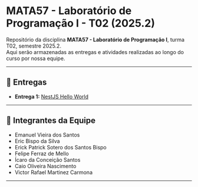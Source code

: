 # MATA57 - Laboratório de Programação I - T02 (2025.2)

Repositório da disciplina **MATA57 - Laboratório de Programação I**, turma T02, semestre 2025.2.  
Aqui serão armazenadas as entregas e atividades realizadas ao longo do curso por nossa equipe.  

---

## 📌 Entregas

- **Entrega 1:** [NestJS Hello World](https://github.com/victorleafar/ufbank-project-mata57/tree/main/nestjs-hello-world-main)

---

## 👥 Integrantes da Equipe

- Emanuel Vieira dos Santos  
- Eric Bispo da Silva  
- Erick Patrick Sotero dos Santos Bispo  
- Felipe Ferraz de Mello  
- Ícaro da Conceição Santos  
- Caio Oliveira Nascimento  
- Victor Rafael Martinez Carmona  

---
